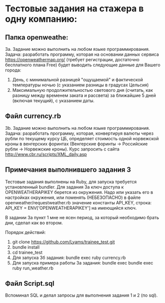 # Тестовые задания на стажера в одну компанию:

## Папка openweathe:
3a. Задание можно выполнить на любом языке программирования.
Задача: разработать программу, которая на основании данных сервиса https://openweathermap.org/ (требует регистрации, достаточно бесплатного плана Free) будет выводить следующие данные для Вашего города:
1. День, с минимальной разницей "ощущаемой" и фактической температуры ночью (с указанием разницы в градусах Цельсия)
2. Максимальную продолжительностью светового дня (считать, как разницу между временем заката и рассвета) за ближайшие 5 дней (включая текущий), с указанием даты.

## Файл currency.rb
3b. Задание можно выполнить на любом языке программирования.
Задача: разработать программу, которая, конвертируя валюты через рубли по текущему курсу ЦБ, определяет стоимость одной норвежской кроны в венгерских форинтах (Венгерские форинты -> Российские рубли -> Норвежские кроны). Курс запросить с сайта http://www.cbr.ru/scripts/XML_daily.asp

## Примечания выполнившего задания 3
Тестовые задания выполнены на Ruby, для запуска требуется установленный bundler.
Для задания 3а ключ доступа к OPENWEATHERAPIKEY берется из окружения.
Надо или указать его в настройках окружения, или поменять (НЕБЕЗОПАСНО) в файле
openweather/requestweather.rb значение константы API_KEY, строка:   API_KEY = ENV['OPENWEATHERAPIKEY'] на имеющийся ключ.

В задании 3а пункт 1 мне не ясен период, за который необходимо брать дни, сделал как во втором.

Порядок действий:
1. git clone https://github.com/Lyams/trainee_test.git
2. bundle install
3. cd trainee_test
4. Для запуска 3б задания: bundle exec ruby currency.rb
5. Для запуска примера работы 3а задания: bundle exec  bundle exec ruby run_weather.rb

## Файл Script.sql
Вспоминал SQL и делал запросы для выполнения задания 1 и 2 (по sql).